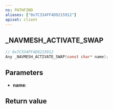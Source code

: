 ```yaml
---
ns: PATHFIND
aliases: ["0x7C334FF4D9215912"]
apiset: client
---
```

## _NAVMESH_ACTIVATE_SWAP

```c
// 0x7C334FF4D9215912
Any _NAVMESH_ACTIVATE_SWAP(const char* name);
```


## Parameters
* **name**:

## Return value